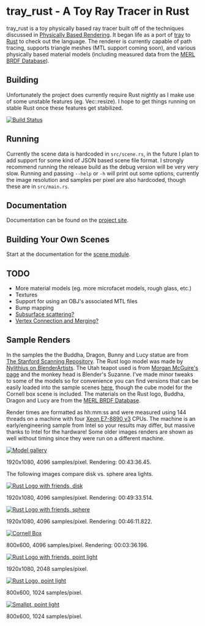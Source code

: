 tray\_rust - A Toy Ray Tracer in Rust
===
tray\_rust is a toy physically based ray tracer built off of the techniques
discussed in [Physically Based Rendering](http://pbrt.org/). It began life as a port of
[tray](https://github.com/Twinklebear/tray) to [Rust](http://www.rust-lang.org) to check out the language.
The renderer is currently capable of path tracing, supports triangle meshes (MTL support coming soon),
and various physically based material models (including measured data from the
[MERL BRDF Database](http://www.merl.com/brdf/)).

Building
---
Unfortunately the project does currently require Rust nightly as I make use of some unstable features
(eg. Vec::resize). I hope to get things running on stable Rust once these features get stabilized.

[![Build Status](https://travis-ci.org/Twinklebear/tray_rust.svg?branch=master)](https://travis-ci.org/Twinklebear/tray_rust)

Running
---
Currently the scene data is hardcoded in `src/scene.rs`, in the future I plan to add support for some
kind of JSON based scene file format. I strongly recommend running the release build as the debug version
will be very very slow. Running and passing `--help` or `-h` will print out some options, currently
the image resolution and samples per pixel are also hardcoded, though these are in `src/main.rs`.

Documentation
---
Documentation can be found on the [project site](http://www.willusher.io/tray_rust/tray_rust/).

Building Your Own Scenes
---
Start at the documentation for the [scene module](http://www.willusher.io/tray_rust/tray_rust/scene/index.html).

TODO
---
- More material models (eg. more microfacet models, rough glass, etc.)
- Textures
- Support for using an OBJ's associated MTL files
- Bump mapping
- [Subsurface scattering?](http://en.wikipedia.org/wiki/Subsurface_scattering)
- [Vertex Connection and Merging?](http://iliyan.com/publications/VertexMerging)

Sample Renders
---
In the samples the the Buddha, Dragon, Bunny and Lucy statue are from
[The Stanford Scanning Repository](http://graphics.stanford.edu/data/3Dscanrep/).
The Rust logo model was made by
[Nylithius on BlenderArtists](http://blenderartists.org/forum/showthread.php?362836-Rust-language-3D-logo).
The Utah teapot used is from [Morgan McGuire's page](http://graphics.cs.williams.edu/data/meshes.xml) and
the monkey head is Blender's Suzanne. I've made minor tweaks to some of the models so for convenience
you can find versions that can be easily loaded into the sample scenes [here](https://drive.google.com/folderview?id=0B-l_lLEMo1YeflUzUndCd01hOHhRNUhrQUowM3hVd2pCc3JrSXRiS3FQSzRYLWtGcGM0eGc&usp=sharing), though the
cube model for the Cornell box scene is included.
The materials on the Rust logo, Buddha, Dragon and Lucy are from the
[MERL BRDF Database](http://www.merl.com/brdf/).

Render times are formatted as hh:mm:ss and were measured using 144 threads on a machine with four
[Xeon E7-8890 v3](http://ark.intel.com/products/84685/Intel-Xeon-Processor-E7-8890-v3-45M-Cache-2_50-GHz)
CPUs. The machine is an early/engineering sample from Intel so your results may differ, but massive thanks to
Intel for the hardware! Some older images renders are shown as well without timing since they were
run on a different machine.

[![Model gallery](http://i.imgur.com/Jgji1Y0.jpg)](http://i.imgur.com/Jgji1Y0.jpg)

1920x1080, 4096 samples/pixel. Rendering: 00:43:36.45.

The following images compare disk vs. sphere area lights.

[![Rust Logo with friends, disk](http://i.imgur.com/Z34BleZ.jpg)](http://i.imgur.com/Z34BleZ.jpg)

1920x1080, 4096 samples/pixel. Rendering: 00:49:33.514.

[![Rust Logo with friends, sphere](http://i.imgur.com/N06g1hW.jpg)](http://i.imgur.com/N06g1hW.jpg)

1920x1080, 4096 samples/pixel. Rendering: 00:46:11.822.

[![Cornell Box](http://i.imgur.com/Nea7P64.png)](http://i.imgur.com/Nea7P64.png)

800x600, 4096 samples/pixel. Rendering: 00:03:36.196.

[![Rust Logo with friends, point light](http://i.imgur.com/9QU6fOU.png)](http://i.imgur.com/9QU6fOU.png)

1920x1080, 2048 samples/pixel.

[![Rust Logo, point light](http://i.imgur.com/JouSgr5.png)](http://i.imgur.com/JouSgr5.png)

800x600, 1024 samples/pixel.

[![Smallpt, point light](http://i.imgur.com/fUEv6Au.png)](http://i.imgur.com/fUEv6Au.png)

800x600, 1024 samples/pixel.

